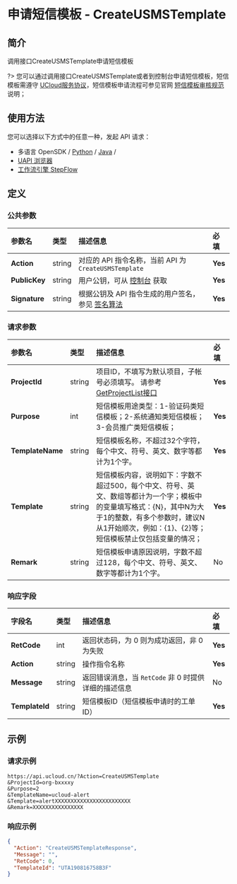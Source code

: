 # 申请短信模板 - CreateUSMSTemplate

## 简介

调用接口CreateUSMSTemplate申请短信模板

?> 您可以通过调用接口CreateUSMSTemplate或者到控制台申请短信模板，短信模板需遵守 [UCloud服务协议](https://docs.ucloud.cn/management_monitor/usms/introduction/service_level)，短信模板申请流程可参见官网 [短信模板审核规范](https://docs.ucloud.cn/management_monitor/usms/introduction/2005/2103) 说明；




## 使用方法

您可以选择以下方式中的任意一种，发起 API 请求：
- 多语言 OpenSDK / [Python](https://github.com/ucloud/ucloud-sdk-python3) / [Java](https://github.com/ucloud/ucloud-sdk-java) /
- [UAPI 浏览器](https://console.ucloud.cn/uapi/detail?id=CreateUSMSTemplate)
- [工作流引擎 StepFlow](https://console.ucloud.cn/stepflow/manage/)


## 定义

### 公共参数

| 参数名 | 类型 | 描述信息 | 必填 |
|:---|:---|:---|:---|
| **Action**     | string  | 对应的 API 指令名称，当前 API 为 `CreateUSMSTemplate`                        | **Yes** |
| **PublicKey**  | string  | 用户公钥，可从 [控制台](https://console.ucloud.cn/uapi/apikey) 获取                                             | **Yes** |
| **Signature**  | string  | 根据公钥及 API 指令生成的用户签名，参见 [签名算法](api/summary/signature.md)  | **Yes** |

### 请求参数

| 参数名 | 类型 | 描述信息 | 必填 |
|:---|:---|:---|:---|
| **ProjectId** | string | 项目ID，不填写为默认项目，子帐号必须填写。 请参考[GetProjectList接口](api/summary/get_project_list) |**Yes**|
| **Purpose** | int | 短信模板用途类型：1-验证码类短信模板；2-系统通知类短信模板；3-会员推广类短信模板； |**Yes**|
| **TemplateName** | string | 短信模板名称，不超过32个字符，每个中文、符号、英文、数字等都计为1个字。 |**Yes**|
| **Template** | string | 短信模板内容，说明如下：字数不超过500，每个中文、符号、英文、数组等都计为一个字；模板中的变量填写格式：{N}，其中N为大于1的整数，有多个参数时，建议N从1开始顺次，例如：{1}、{2}等；短信模板禁止仅包括变量的情况； |**Yes**|
| **Remark** | string | 短信模板申请原因说明，字数不超过128，每个中文、符号、英文、数字等都计为1个字。 |No|

### 响应字段

| 字段名 | 类型 | 描述信息 | 必填 |
|:---|:---|:---|:---|
| **RetCode** | int | 返回状态码，为 0 则为成功返回，非 0 为失败 |**Yes**|
| **Action** | string | 操作指令名称 |**Yes**|
| **Message** | string | 返回错误消息，当 `RetCode` 非 0 时提供详细的描述信息 |No|
| **TemplateId** | string | 短信模板ID（短信模板申请时的工单ID） |**Yes**|




## 示例

### 请求示例
    
```
https://api.ucloud.cn/?Action=CreateUSMSTemplate
&ProjectId=org-bxxxxy
&Purpose=2
&TemplateName=ucloud-alert
&Template=alertXXXXXXXXXXXXXXXXXXXXXXXX
&Remark=XXXXXXXXXXXXXXXX
```

### 响应示例
    
```json
{
  "Action": "CreateUSMSTemplateResponse",
  "Message": "",
  "RetCode": 0,
  "TemplateId": "UTA190816758B3F"
}
```





